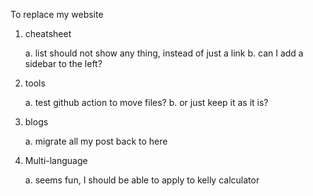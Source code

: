 To replace my website

1. cheatsheet

    a. list should not show any thing, instead of just a link
    b. can I add a sidebar to the left?

2. tools

    a. test github action to move files?
    b. or just keep it as it is?

3. blogs

    a. migrate all my post back to here

4. Multi-language

    a. seems fun, I should be able to apply to kelly calculator